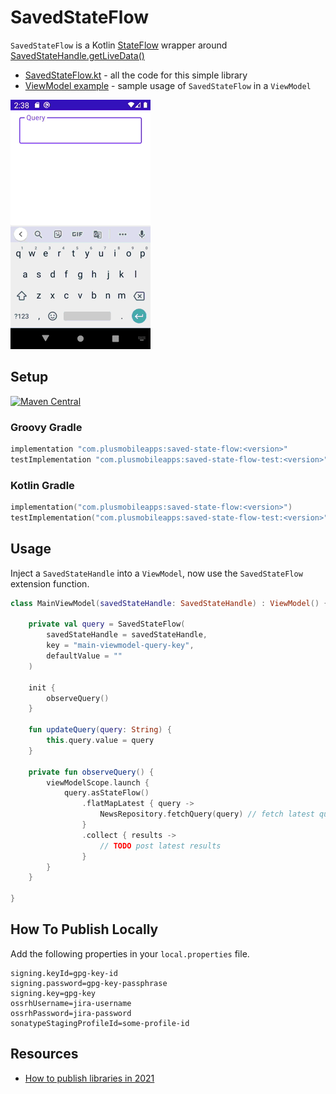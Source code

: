# SavedStateFlow

`SavedStateFlow` is a Kotlin [StateFlow](https://developer.android.com/kotlin/flow/stateflow-and-sharedflow) wrapper around [SavedStateHandle.getLiveData()](https://developer.android.com/topic/libraries/architecture/viewmodel-savedstate)

* [SavedStateFlow.kt](https://github.com/plusmobileapps/SavedStateFlow/blob/main/savedstateflow/src/main/java/com/plusmobileapps/savedstateflow/SavedStateFlow.kt) - all the code for this simple library
* [ViewModel example](https://github.com/plusmobileapps/SavedStateFlow/blob/main/sample/src/main/java/com/plusmobileapps/savedstateflow/MainViewModel.kt) - sample usage of `SavedStateFlow` in a `ViewModel`

![](docs/saved-state-flow.gif)

## Setup 

[![Maven Central](https://img.shields.io/maven-central/v/com.plusmobileapps/saved-state-flow?color=blue)](https://search.maven.org/artifact/com.plumobileapps/saved-state-flow)

### Groovy Gradle

```groovy
implementation "com.plusmobileapps:saved-state-flow:<version>"
testImplementation "com.plusmobileapps:saved-state-flow-test:<version>"
```

### Kotlin Gradle

```kotlin
implementation("com.plusmobileapps:saved-state-flow:<version>")
testImplementation("com.plusmobileapps:saved-state-flow-test:<version>")
```

## Usage

Inject a `SavedStateHandle` into a `ViewModel`, now use the `SavedStateFlow` extension function. 

```kotlin
class MainViewModel(savedStateHandle: SavedStateHandle) : ViewModel() {

    private val query = SavedStateFlow(
        savedStateHandle = savedStateHandle,
        key = "main-viewmodel-query-key",
        defaultValue = ""
    )

    init {
        observeQuery()
    }

    fun updateQuery(query: String) {
        this.query.value = query
    }

    private fun observeQuery() {
        viewModelScope.launch {
            query.asStateFlow()
                .flatMapLatest { query ->
                    NewsRepository.fetchQuery(query) // fetch latest query results
                }
                .collect { results ->
                    // TODO post latest results
                }
        }
    }
    
}
```

## How To Publish Locally 

Add the following properties in your `local.properties` file.

```
signing.keyId=gpg-key-id
signing.password=gpg-key-passphrase
signing.key=gpg-key
ossrhUsername=jira-username
ossrhPassword=jira-password
sonatypeStagingProfileId=some-profile-id
```

## Resources

* [How to publish libraries in 2021](https://getstream.io/blog/publishing-libraries-to-mavencentral-2021/)